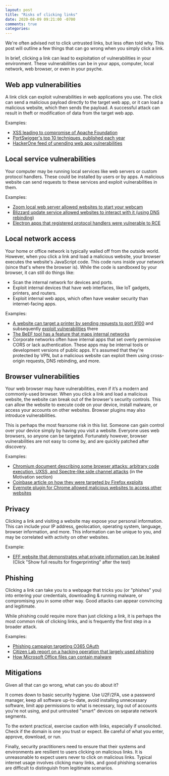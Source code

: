 ```yaml
---
layout: post
title: "Risks of clicking links"
date: 2020-08-09 09:21:00 -0700
comments: true
categories: 
---
```


We're often advised not to click untrusted links, but less often told why. This post will outline a few things that can go wrong when you simply click a link.

In brief, clicking a link can lead to exploitation of vulnerabilities in your environment. These vulnerabilities can be in your apps, computer, local network, web browser, or even in your psyche.

## Web app vulnerabilities 
A link click can exploit vulnerabilities in web applications you use. The click can send a malicious payload directly to the target web app, or it can load a malicious website, which then sends the payload. A successful attack can result in theft or modification of data from the target web app.

Examples:

- [XSS leading to compromise of Apache Foundation](https://www.acunetix.com/blog/articles/xss-to-root-apache-org/)
- [PortSwigger's top 10 techniques, published each year](https://portswigger.net/research/top-10-web-hacking-techniques)
- [HackerOne feed of unending web app vulnerabilities](https://hackerone.com/hacktivity?order_field=popular)
 
## Local service vulnerabilities
Your computer may be running local services like web servers or custom protocol handlers. These could be installed by users or by apps. A malicious website can send requests to these services and exploit vulnerabilities in them.

Examples:

- [Zoom local web server allowed websites to start your webcam](https://medium.com/bugbountywriteup/zoom-zero-day-4-million-webcams-maybe-an-rce-just-get-them-to-visit-your-website-ac75c83f4ef5)
- [Blizzard update service allowed websites to interact with it (using DNS rebinding)](https://twitter.com/taviso/status/955540415263907840)
- [Electron apps that registered protocol handlers were vulnerable to RCE](https://medium.com/hackernoon/exploiting-electron-rce-in-exodus-wallet-d9e6db13c374)

## Local network access 
Your home or office network is typically walled off from the outside world. However, when you click a link and load a malicious website, your browser executes the website's JavaScript code. This code runs inside your network (since that's where the browser is). While the code is sandboxed by your browser, it can still do things like:

- Scan the internal network for devices and ports.
- Exploit internal devices that have web interfaces, like IoT gadgets, printers, and routers. 
- Exploit internal web apps, which often have weaker security than internet-facing apps.

Examples:

- [A website can target a printer by sending requests to port 9100](http://hacking-printers.net/wiki/index.php/Cross-site_printing) and subsequently [exploit vulnerabilities](https://www.blackhat.com/docs/us-17/thursday/us-17-Mueller-Exploiting-Network-Printers.pdf) there
- [The BeEF tool has a feature that maps internal networks](https://github.com/beefproject/beef/wiki/Network-Discovery#network-map)
- Corporate networks often have internal apps that set overly permissive CORS or lack authentication. These apps may be internal tools or development versions of public apps. It's assumed that they're protected by VPN, but a malicious website can exploit them using cross-origin requests, DNS rebinding, and more. 

## Browser vulnerabilities
Your web browser may have vulnerabilities, even if it’s a modern and commonly-used browser. When you click a link and load a malicious website, the website can break out of the browser's security controls. This can allow the website to execute code on your device, install malware, or access your accounts on other websites. Browser plugins may also introduce vulnerabilities.

This is perhaps the most fearsome risk in this list. Someone can gain control over your device simply by having you visit a website. Everyone uses web browsers, so anyone can be targeted. Fortunately however, browser vulnerabilities are not easy to come by, and are quickly patched after discovery. 

Examples:

- [Chromium document describing some browser attacks: arbitrary code execution, UXSS, and Spectre-like side channel attacks](https://www.chromium.org/Home/chromium-security/site-isolation#TOC-Motivation) (in the Motivation section)
- [Coinbase article on how they were targeted by Firefox exploits](https://blog.coinbase.com/responding-to-firefox-0-days-in-the-wild-d9c85a57f15b)
- [Evernote plugin for Chrome allowed malicious websites to access other websites](https://guard.io/blog/evernote-universal-xss-vulnerability)

## Privacy
Clicking a link and visiting a website may expose your personal information. This can include your IP address, geolocation, operating system, language, browser information, and more. This information can be unique to you, and may be correlated with activity on other websites.

Example: 

- [EFF website that demonstrates what private information can be leaked](https://panopticlick.eff.org/) (Click "Show full results for fingerprinting" after the test)

## Phishing 
Clicking a link can take you to a webpage that tricks you (or "phishes" you) into entering your credentials, downloading & running malware, or compromising you in some other way. Good attacks can appear convincing and legitimate.

While phishing could require more than just clicking a link, it is perhaps the most common risk of clicking links, and is frequently the first step in a broader attack. 

Examples:

- [Phishing campaign targeting O365 OAuth](https://www.bleepingcomputer.com/news/security/phishing-attack-hijacks-office-365-accounts-using-oauth-apps/)
- [Citizen Lab report on a hacking operation that largely used phishing](https://citizenlab.ca/2020/06/dark-basin-uncovering-a-massive-hack-for-hire-operation/)
- [How Microsoft Office files can contain malware](https://docs.microsoft.com/en-us/windows/security/threat-protection/intelligence/macro-malware)

## Mitigations
Given all that can go wrong, what can you do about it?

It comes down to basic security hygiene. Use U2F/2FA, use a password manager, keep all software up-to-date, avoid installing unnecessary software, limit app permissions to what is necessary, log out of accounts you're not using, and put untrusted "smart" devices on separate network segments. 

To the extent practical, exercise caution with links, especially if unsolicited. Check if the domain is one you trust or expect. Be careful of what you enter, approve, download, or run.

Finally, security practitioners need to ensure that their systems and environments are resilient to users clicking on malicious links. It is unreasonable to expect users never to click on malicious links. Typical internet usage involves clicking many links, and good phishing scenarios are difficult to distinguish from legitimate scenarios.
